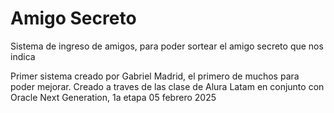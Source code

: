 <h1>Amigo Secreto</h1>
Sistema de ingreso de amigos, para poder sortear el amigo secreto que nos indica

Primer sistema creado por Gabriel Madrid, el primero de muchos para poder mejorar.
Creado a traves de las clase de Alura Latam en conjunto con Oracle Next Generation, 1a etapa
05 febrero 2025

